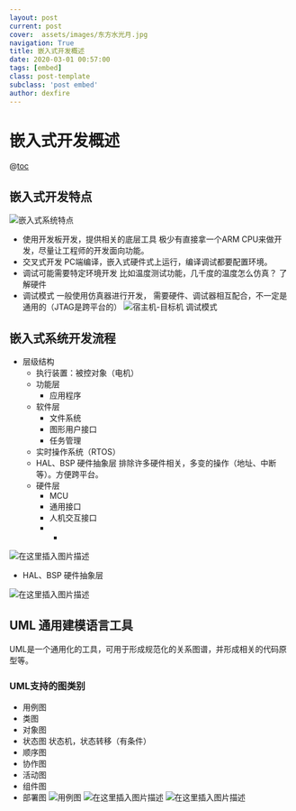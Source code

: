 ```yaml
---
layout: post
current: post
cover:  assets/images/东方水光月.jpg
navigation: True
title: 嵌入式开发概述
date: 2020-03-01 00:57:00
tags: [embed]
class: post-template
subclass: 'post embed'
author: dexfire
---
```


# 嵌入式开发概述
@[toc](目录)
## 嵌入式开发特点
![嵌入式系统特点](https://img-blog.csdnimg.cn/20200224081648925.png?x-oss-process=image/watermark,type_ZmFuZ3poZW5naGVpdGk,shadow_10,text_aHR0cHM6Ly9ibG9nLmNzZG4ubmV0L1FRMjc1MTc2NjI5,size_16,color_FFFFFF,t_70)
- 使用开发板开发，提供相关的底层工具
极少有直接拿一个ARM CPU来做开发，尽量让工程师的开发面向功能。
- 交叉式开发
PC端编译，嵌入式硬件式上运行，编译调试都要配置环境。
- 调试可能需要特定环境开发
比如温度测试功能，几千度的温度怎么仿真？
了解硬件
- 调试模式
一般使用仿真器进行开发， 需要硬件、调试器相互配合，不一定是通用的（JTAG是跨平台的）
![宿主机-目标机 调试模式](https://img-blog.csdnimg.cn/20200224081734724.png?x-oss-process=image/watermark,type_ZmFuZ3poZW5naGVpdGk,shadow_10,text_aHR0cHM6Ly9ibG9nLmNzZG4ubmV0L1FRMjc1MTc2NjI5,size_16,color_FFFFFF,t_70)
## 嵌入式系统开发流程
- 层级结构
	- 执行装置：被控对象（电机）
	- 功能层
		- 应用程序
	- 软件层
		- 文件系统
		- 图形用户接口
		- 任务管理
	- 实时操作系统（RTOS）
	- HAL、BSP 硬件抽象层
	排除许多硬件相关，多变的操作（地址、中断等）。方便跨平台。
	- 硬件层
		- MCU
		- 通用接口
		- 人机交互接口
		-
			-
![在这里插入图片描述](https://img-blog.csdnimg.cn/20200224081938174.png?x-oss-process=image/watermark,type_ZmFuZ3poZW5naGVpdGk,shadow_10,text_aHR0cHM6Ly9ibG9nLmNzZG4ubmV0L1FRMjc1MTc2NjI5,size_16,color_FFFFFF,t_70)
- HAL、BSP 硬件抽象层

![在这里插入图片描述](https://img-blog.csdnimg.cn/20200224082409391.png?x-oss-process=image/watermark,type_ZmFuZ3poZW5naGVpdGk,shadow_10,text_aHR0cHM6Ly9ibG9nLmNzZG4ubmV0L1FRMjc1MTc2NjI5,size_16,color_FFFFFF,t_70)
## UML 通用建模语言工具
UML是一个通用化的工具，可用于形成规范化的关系图谱，并形成相关的代码原型等。

### UML支持的图类别
- 用例图
- 类图
- 对象图
- 状态图
状态机，状态转移（有条件）
- 顺序图
- 协作图
- 活动图
- 组件图
- 部署图
![用例图](https://img-blog.csdnimg.cn/20200224084636578.png?x-oss-process=image/watermark,type_ZmFuZ3poZW5naGVpdGk,shadow_10,text_aHR0cHM6Ly9ibG9nLmNzZG4ubmV0L1FRMjc1MTc2NjI5,size_16,color_FFFFFF,t_70)
![在这里插入图片描述](https://img-blog.csdnimg.cn/20200224084947391.png?x-oss-process=image/watermark,type_ZmFuZ3poZW5naGVpdGk,shadow_10,text_aHR0cHM6Ly9ibG9nLmNzZG4ubmV0L1FRMjc1MTc2NjI5,size_16,color_FFFFFF,t_70)
![在这里插入图片描述](https://img-blog.csdnimg.cn/2020022408495783.png?x-oss-process=image/watermark,type_ZmFuZ3poZW5naGVpdGk,shadow_10,text_aHR0cHM6Ly9ibG9nLmNzZG4ubmV0L1FRMjc1MTc2NjI5,size_16,color_FFFFFF,t_70)
